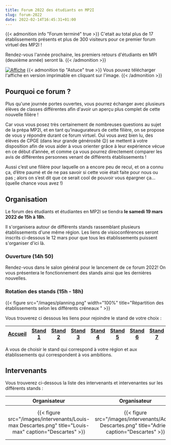 ```yaml
---
title: Forum 2022 des étudiants en MP2I
slug: forum-2022
date: 2022-02-14T16:45:31+01:00
---
```


{{< admonition info "Forum terminé" true >}}
C'etait au total plus de 17 établissements présents et plus de 300 visiteurs pour ce premier forum virtuel des MP2I !

Rendez-vous l'année prochaine, les premiers retours d'étudiants en MPI (deuxième année) seront là.
{{< /admonition >}}

[![Affiche](/images/affiche_forum_2022.jpg)][Affiche]
{{< admonition tip "Astuce" true >}}
Vous pouvez télécharger l'affiche en version imprimable en cliquant sur l'image.
{{< /admonition >}}

## Pourquoi ce forum ?

Plus qu'une journée portes ouvertes, vous pourrez échanger avec plusieurs élèves de classes différentes afin d'avoir un aperçu plus complet de cette nouvelle filière !

Car vous vous posez très certainement de nombreuses questions au sujet de la prépa MP2I, et en tant qu’inaugurateurs de cette filière, on se propose de vous y répondre durant ce forum virtuel. Oui vous avez bien lu, des élèves de CPGE (dans leur grande générosité 😉) se mettent à votre disposition afin de vous aider à vous orienter grâce à leur expérience vécue en ce début d’année, et comme ça vous pourrez directement comparer les avis de différentes personnes venant de différents établissements !

Aussi c’est une filière pour laquelle on a encore peu de recul, et on a connu ça, d’être paumé et de ne pas savoir si cette voie était faite pour nous ou pas ; alors on s’est dit que ce serait cool de pouvoir vous épargner ça… (quelle chance vous avez !)

## Organisation

Le forum des étudiants et étudiantes en MP2I se tiendra **le samedi 19 mars 2022 de 15h à 18h**.

Il s'organisera autour de différents stands rassemblant plusieurs établissements d'une même région.
Les liens de visioconférences seront inscrits ci-dessous le 12 mars pour que tous les établissements puissent s'organiser d'ici là.

### Ouverture (14h 50)

Rendez-vous dans le salon général pour le lancement de ce forum 2022!
On vous présentera le fonctionnement des stands ainsi que les dernières nouvelles.

### Rotation des stands (15h - 18h)

{{< figure src="/images/planning.png" width="100%" title="Répartition des établissements selon les différents créneaux " >}}

Vous trouverez ci dessous les liens pour rejoindre le stand de votre choix :

| [Accueil](https://visio-agents.education.fr/meeting/signin/91789/creator/53352/hash/ae9c0c8afa98e3272bd97c9cc595151400659198) | [Stand 1](https://visio-agents.education.fr/meeting/signin/87156/creator/53352/hash/21f3ff230d6e46cfb0f97fe6a311c28c641a6c71) | [Stand 2](https://visio-agents.education.fr/meeting/signin/89368/creator/53352/hash/d7910d019d6598052cf0e64df2522a4f5317f8b5) | [Stand 3](https://visio-agents.education.fr/meeting/signin/89367/creator/53352/hash/aa8828badf3842ca627ccbe013b466a6ae336f75) | [Stand 4](https://visio-agents.education.fr/meeting/signin/89369/creator/53352/hash/6548c310fc631e40725c1fc41e3c8712248401ad) | [Stand 5](https://visio-agents.education.fr/meeting/signin/89371/creator/53352/hash/b8079655f2586ef3edec4a412915a2ba5830531b) | [Stand 6](https://visio-agents.education.fr/meeting/signin/89372/creator/53352/hash/ee6e11c7c08257bd30fdb5dd0f2a4ba37b43abfa) | [Stand 7](https://visio-agents.education.fr/meeting/signin/89370/creator/53352/hash/741d3277226000bf574e46330b8c63810bc1b463) |
| ------- | ------- | ------- | ------- | ------- | ------- | ------- | ------- |

A vous de choisir le stand qui correspond à votre région et aux établissements qui correspondent à vos ambitions.

## Intervenants

Vous trouverez ci-dessous la liste des intervenants et intervenantes sur les différents stands :

| Organisateur | Organisateur | Intervenante | Intervenante | Intervenant | Intervenant | Intervenant | Intervenant | Intervenant | Intervenant | Intervenant | Intervenant | Intervenant | Intervenant | Intervenant | Intervenant | Intervenant | Intervenante | Intervenant | Intervenant | Intervenant | Intervenant |
|:------------:|:------------:|:-----------:|:-----------:|:------------:|:------------:|:-----------:|:-----------:|:------------:|:------------:|:------------:|:------------:|:------------:|:------------:|:------------:|:------------:|:------------:|:------------:|:------------:|:------------:|:------------:|:------------:|
| {{< figure src="/images/intervenants/Louis-max Descartes.png" title="Louis-max" caption="Descartes" >}} | {{< figure src="/images/intervenants/Adrien Descartes.png" title="Adrien" caption="Descartes" >}} | {{< figure src="/images/intervenants/Garance Champollion.png" title="Garance"  caption="Champollion">}} | {{< figure src="/images/intervenants/Maud Louis Tuillier.png" title="Maud" caption="Louis Thuillier">}} | {{< figure src="/images/intervenants/Flavio Janson de Sailly.png" title="Flavio" caption="Janson de Sailly" >}} | {{< figure src="/images/intervenants/Narada Clémenceau.png" title="Narada" caption="Clémenceau " >}} | {{< figure src="/images/intervenants/Timothée Saint Louis.png" title="Timothée" caption="Saint-Louis">}} | {{< figure src="/images/intervenants/Adrien Centre International De Valbonne.png" title="Adrien" caption="C.I. de Valbonne">}} | {{< figure src="/images/intervenants/Younes Lycée du Parc.png" title="Younes" caption="Lycée du Parc" >}} | {{< figure src="/images/intervenants/Alain Gay Lussac.png" title="Alain" caption="Gay Lussac">}} | {{< figure src="/images/intervenants/Mathys Montaigne.png" title="Mathys" caption="Montaigne">}} | {{< figure src="/images/intervenants/Kei Montaigne.png" title="Kei" caption="Montaigne">}} | {{< figure src="/images/intervenants/Clément Faidherbe.png" title="Clément" caption="Faidherbe">}} | {{< figure src="/images/intervenants/Justin Janson de Sailly.png" title="Justin" caption="Janson de Sailly">}} | {{< figure src="/images/intervenants/Romain Roosevelt.png" title="Romain" caption="Roosevelt">}} | {{< figure src="/images/intervenants/Vivien Aux Lazaristes.png" title="Vivien" caption="Aux Lazaristes">}} | {{< figure src="/images/intervenants/Damien Kleber.png" title="Damien" caption="Kleber">}} | {{< figure src="/images/intervenants/Maelys Kleber.png" title="Maelys" caption="Kleber">}} | {{< figure src="/images/intervenants/Maxime Aux Lazaristes.png" title="Maxime" caption="Aux Lazaristes">}} | {{< figure src="/images/intervenants/Falafel Hoche.png" title="Falafel" caption="Hoche">}} | {{< figure src="/images/intervenants/unknown.png" title="Pacôme" caption="Descartes">}} | {{< figure src="/images/intervenants/Maxime Champollion.png" title="Maxime" caption="Champollion">}} |

[Affiche]: /documents/affiche_forum_2022.pdf
